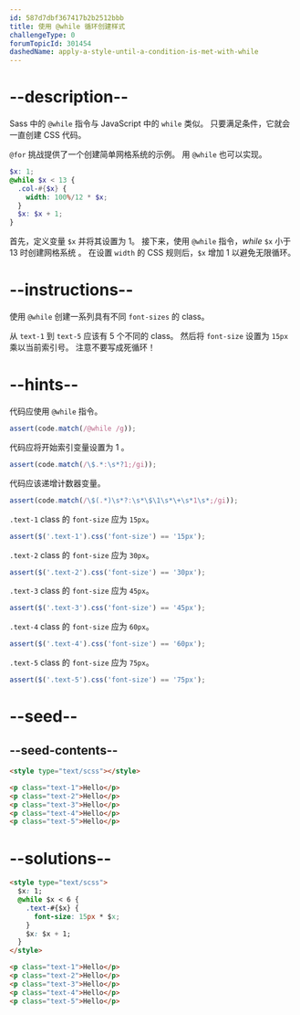 ```yaml
---
id: 587d7dbf367417b2b2512bbb
title: 使用 @while 循环创建样式
challengeType: 0
forumTopicId: 301454
dashedName: apply-a-style-until-a-condition-is-met-with-while
---
```


# --description--

Sass 中的 `@while` 指令与 JavaScript 中的 `while` 类似。 只要满足条件，它就会一直创建 CSS 代码。

`@for` 挑战提供了一个创建简单网格系统的示例。 用 `@while` 也可以实现。

```scss
$x: 1;
@while $x < 13 {
  .col-#{$x} {
    width: 100%/12 * $x;
  }
  $x: $x + 1;
}
```

首先，定义变量 `$x` 并将其设置为 1。 接下来，使用 `@while` 指令，_while_ `$x` 小于 13 时创建网格系统 。 在设置 `width` 的 CSS 规则后，`$x` 增加 1 以避免无限循环。

# --instructions--

使用 `@while` 创建一系列具有不同 `font-sizes` 的 class。

从 `text-1` 到 `text-5` 应该有 5 个不同的 class。 然后将 `font-size` 设置为 `15px` 乘以当前索引号。 注意不要写成死循环！

# --hints--

代码应使用 `@while` 指令。

```js
assert(code.match(/@while /g));
```

代码应将开始索引变量设置为 1 。

```js
assert(code.match(/\$.*:\s*?1;/gi));
```

代码应该递增计数器变量。

```js
assert(code.match(/\$(.*)\s*?:\s*\$\1\s*\+\s*1\s*;/gi));
```

`.text-1` class 的 `font-size` 应为 `15px`。

```js
assert($('.text-1').css('font-size') == '15px');
```

`.text-2` class 的 `font-size` 应为 `30px`。

```js
assert($('.text-2').css('font-size') == '30px');
```

`.text-3` class 的 `font-size` 应为 `45px`。

```js
assert($('.text-3').css('font-size') == '45px');
```

`.text-4` class 的 `font-size` 应为 `60px`。

```js
assert($('.text-4').css('font-size') == '60px');
```

`.text-5` class 的 `font-size` 应为 `75px`。

```js
assert($('.text-5').css('font-size') == '75px');
```

# --seed--

## --seed-contents--

```html
<style type="text/scss"></style>

<p class="text-1">Hello</p>
<p class="text-2">Hello</p>
<p class="text-3">Hello</p>
<p class="text-4">Hello</p>
<p class="text-5">Hello</p>
```

# --solutions--

```html
<style type="text/scss">
  $x: 1;
  @while $x < 6 {
    .text-#{$x} {
      font-size: 15px * $x;
    }
    $x: $x + 1;
  }
</style>

<p class="text-1">Hello</p>
<p class="text-2">Hello</p>
<p class="text-3">Hello</p>
<p class="text-4">Hello</p>
<p class="text-5">Hello</p>
```
